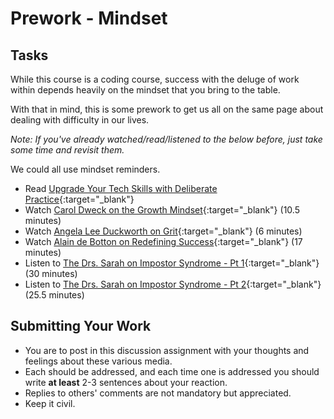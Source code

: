 # Prework - Mindset

## Tasks

While this course is a coding course, success with the deluge of work within depends heavily on the mindset that you bring to the table.

With that in mind, this is some prework to get us all on the same page about dealing with difficulty in our lives.

*Note: If you've already watched/read/listened to the below before, just take some time and revisit them.*

We could all use mindset reminders.
- Read [Upgrade Your Tech Skills with Deliberate Practice](https://www.happybearsoftware.com/upgrade-your-technical-skills-with-deliberate-practice){:target="_blank"}
- Watch [Carol Dweck on the Growth Mindset](https://www.ted.com/talks/carol_dweck_the_power_of_believing_that_you_can_improve?language=en){:target="_blank"} (10.5 minutes)
- Watch [Angela Lee Duckworth on Grit](https://www.ted.com/talks/angela_lee_duckworth_grit_the_power_of_passion_and_perseverance#t-5024){:target="_blank"} (6 minutes)
- Watch [Alain de Botton on Redefining Success](https://www.ted.com/talks/alain_de_botton_a_kinder_gentler_philosophy_of_success){:target="_blank"} (17 minutes)
- Listen to [The Drs. Sarah on Impostor Syndrome - Pt 1](https://soundcloud.com/drssarahcare/self-care-with-drs-sarah-impostor-syndrome-part-i){:target="_blank"} (30 minutes)
- Listen to [The Drs. Sarah on Impostor Syndrome - Pt 2](https://soundcloud.com/drssarahcare/self-care-with-drs-sarah-the-impostor-syndrome-part-ii){:target="_blank"} (25.5 minutes)

## Submitting Your Work
- You are to post in this discussion assignment with your thoughts and feelings about these various media.
- Each should be addressed, and each time one is addressed you should write **at least** 2-3 sentences about your reaction.
- Replies to others' comments are not mandatory but appreciated.
- Keep it civil.
